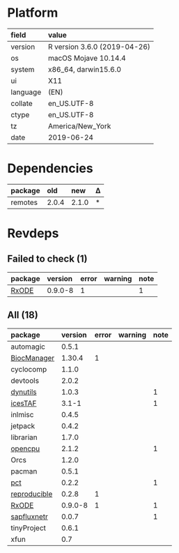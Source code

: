 # Platform

|field    |value                        |
|:--------|:----------------------------|
|version  |R version 3.6.0 (2019-04-26) |
|os       |macOS Mojave 10.14.4         |
|system   |x86_64, darwin15.6.0         |
|ui       |X11                          |
|language |(EN)                         |
|collate  |en_US.UTF-8                  |
|ctype    |en_US.UTF-8                  |
|tz       |America/New_York             |
|date     |2019-06-24                   |

# Dependencies

|package |old   |new   |Δ  |
|:-------|:-----|:-----|:--|
|remotes |2.0.4 |2.1.0 |*  |

# Revdeps

## Failed to check (1)

|package                    |version |error |warning |note |
|:--------------------------|:-------|:-----|:-------|:----|
|[RxODE](failures.md#rxode) |0.9.0-8 |1     |        |1    |

## All (18)

|package                                  |version |error |warning |note |
|:----------------------------------------|:-------|:-----|:-------|:----|
|automagic                                |0.5.1   |      |        |     |
|[BiocManager](problems.md#biocmanager)   |1.30.4  |1     |        |     |
|cyclocomp                                |1.1.0   |      |        |     |
|devtools                                 |2.0.2   |      |        |     |
|[dynutils](problems.md#dynutils)         |1.0.3   |      |        |1    |
|[icesTAF](problems.md#icestaf)           |3.1-1   |      |        |1    |
|inlmisc                                  |0.4.5   |      |        |     |
|jetpack                                  |0.4.2   |      |        |     |
|librarian                                |1.7.0   |      |        |     |
|[opencpu](problems.md#opencpu)           |2.1.2   |      |        |1    |
|Orcs                                     |1.2.0   |      |        |     |
|pacman                                   |0.5.1   |      |        |     |
|[pct](problems.md#pct)                   |0.2.2   |      |        |1    |
|[reproducible](problems.md#reproducible) |0.2.8   |1     |        |     |
|[RxODE](failures.md#rxode)               |0.9.0-8 |1     |        |1    |
|[sapfluxnetr](problems.md#sapfluxnetr)   |0.0.7   |      |        |1    |
|tinyProject                              |0.6.1   |      |        |     |
|xfun                                     |0.7     |      |        |     |

